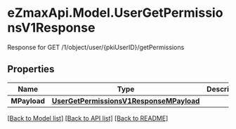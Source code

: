 # eZmaxApi.Model.UserGetPermissionsV1Response
Response for GET /1/object/user/{pkiUserID}/getPermissions

## Properties

Name | Type | Description | Notes
------------ | ------------- | ------------- | -------------
**MPayload** | [**UserGetPermissionsV1ResponseMPayload**](UserGetPermissionsV1ResponseMPayload.md) |  | 

[[Back to Model list]](../README.md#documentation-for-models) [[Back to API list]](../README.md#documentation-for-api-endpoints) [[Back to README]](../README.md)

